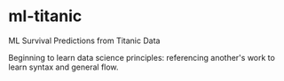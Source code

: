 # ml-titanic

ML Survival Predictions from Titanic Data

Beginning to learn data science principles: referencing another's work to learn syntax and general flow.
